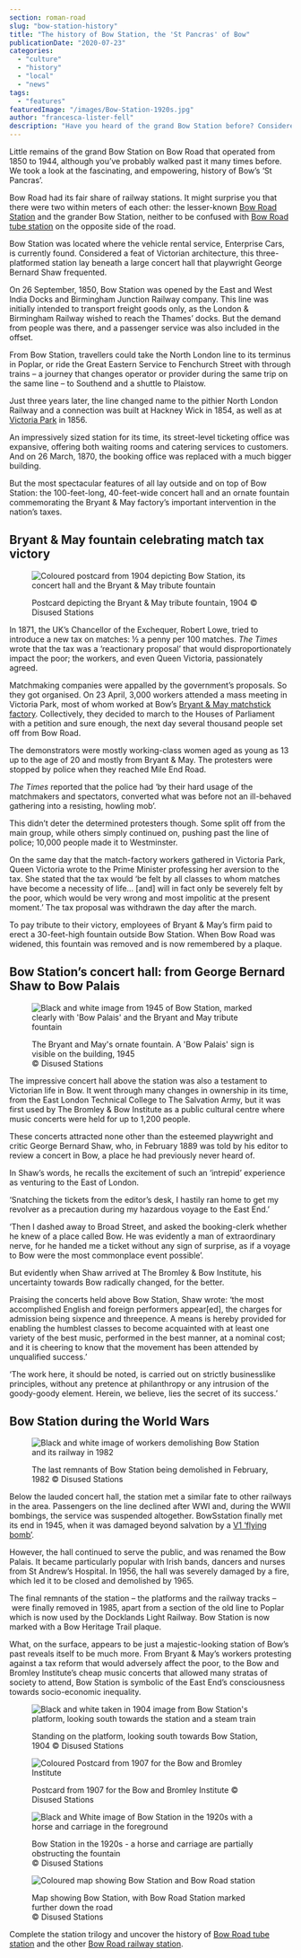 ```yaml
---
section: roman-road
slug: "bow-station-history"
title: "The history of Bow Station, the 'St Pancras' of Bow"
publicationDate: "2020-07-23"
categories: 
  - "culture"
  - "history"
  - "local"
  - "news"
tags: 
  - "features"
featuredImage: "/images/Bow-Station-1920s.jpg"
author: "francesca-lister-fell"
description: "Have you heard of the grand Bow Station before? Considered to be the 'St Pancras' of its time, this fascinating building was far more than just a transport hub."
---
```


Little remains of the grand Bow Station on Bow Road that operated from 1850 to 1944, although you’ve probably walked past it many times before. We took a look at the fascinating, and empowering, history of Bow’s ‘St Pancras’.

Bow Road had its fair share of railway stations. It might surprise you that there were two within meters of each other: the lesser-known [Bow Road Station](https://romanroadlondon.com/bow-road-railway-station-history/) and the grander Bow Station, neither to be confused with [Bow Road tube station](https://romanroadlondon.com/bow-road-tube-station-history/) on the opposite side of the road.

Bow Station was located where the vehicle rental service, Enterprise Cars, is currently found. Considered a feat of Victorian architecture, this three-platformed station lay beneath a large concert hall that playwright George Bernard Shaw frequented. 

On 26 September, 1850, Bow Station was opened by the East and West India Docks and Birmingham Junction Railway company. This line was initially intended to transport freight goods only, as the London & Birmingham Railway wished to reach the Thames’ docks. But the demand from people was there, and a passenger service was also included in the offset.

From Bow Station, travellers could take the North London line to its terminus in Poplar, or ride the Great Eastern Service to Fenchurch Street with through trains – a journey that changes operator or provider during the same trip on the same line – to Southend and a shuttle to Plaistow.

Just three years later, the line changed name to the pithier North London Railway and a connection was built at Hackney Wick in 1854, as well as at [Victoria Park](https://romanroadlondon.com/victoria-park-east-london-bow/) in 1856.

An impressively sized station for its time, its street-level ticketing office was expansive, offering both waiting rooms and catering services to customers. And on 26 March, 1870, the booking office was replaced with a much bigger building.

But the most spectacular features of all lay outside and on top of Bow Station: the 100-feet-long, 40-feet-wide concert hall and an ornate fountain commemorating the Bryant & May factory’s important intervention in the nation’s taxes.

## Bryant & May fountain celebrating match tax victory

<figure>

![Coloured postcard from 1904 depicting Bow Station, its concert hall and the Bryant & May tribute fountain](/images/Bow-station-in-1904-1024x684.jpg)

<figcaption>

Postcard depicting the Bryant & May tribute fountain, 1904 ©️ Disused Stations

</figcaption>

</figure>

In 1871, the UK’s Chancellor of the Exchequer, Robert Lowe, tried to introduce a new tax on matches: ½ a penny per 100 matches. _The Times_ wrote that the tax was a ‘reactionary proposal’ that would disproportionately impact the poor; the workers, and even Queen Victoria, passionately agreed.

Matchmaking companies were appalled by the government’s proposals. So they got organised. On 23 April, 3,000 workers attended a mass meeting in Victoria Park, most of whom worked at Bow’s [Bryant & May matchstick factory](https://romanroadlondon.com/sarah-chapman-matchstick-girl-campaign-memorial/). Collectively, they decided to march to the Houses of Parliament with a petition and sure enough, the next day several thousand people set off from Bow Road.

The demonstrators were mostly working-class women aged as young as 13 up to the age of 20 and mostly from Bryant & May. The protesters were stopped by police when they reached Mile End Road. 

_The Times_ reported that the police had ‘by their hard usage of the matchmakers and spectators, converted what was before not an ill-behaved gathering into a resisting, howling mob’.

This didn’t deter the determined protesters though. Some split off from the main group, while others simply continued on, pushing past the line of police; 10,000 people made it to Westminster.

On the same day that the match-factory workers gathered in Victoria Park, Queen Victoria wrote to the Prime Minister professing her aversion to the tax. She stated that the tax would ‘be felt by all classes to whom matches have become a necessity of life… \[and\] will in fact only be severely felt by the poor, which would be very wrong and most impolitic at the present moment.’ The tax proposal was withdrawn the day after the march.

To pay tribute to their victory, employees of Bryant & May’s firm paid to erect a 30-feet-high fountain outside Bow Station. When Bow Road was widened, this fountain was removed and is now remembered by a plaque.

## Bow Station’s concert hall: from George Bernard Shaw to Bow Palais

<figure>

![Black and white image from 1945 of Bow Station, marked clearly with 'Bow Palais' and the Bryant and May tribute fountain](/images/Bow-Station-May-Bryant-May-fountain-Bow-Palais-concert-hall-1945-1024x684.jpg)

<figcaption>

The Bryant and May's ornate fountain. A 'Bow Palais' sign is visible on the building, 1945  
©️ Disused Stations

</figcaption>

</figure>

The impressive concert hall above the station was also a testament to Victorian life in Bow. It went through many changes in ownership in its time, from the East London Technical College to The Salvation Army, but it was first used by The Bromley & Bow Institute as a public cultural centre where music concerts were held for up to 1,200 people.

These concerts attracted none other than the esteemed playwright and critic George Bernard Shaw, who, in February 1889 was told by his editor to review a concert in Bow, a place he had previously never heard of. 

In Shaw’s words, he recalls the excitement of such an ‘intrepid’ experience as venturing to the East of London. 

‘Snatching the tickets from the editor’s desk, I hastily ran home to get my revolver as a precaution during my hazardous voyage to the East End.’

‘Then I dashed away to Broad Street, and asked the booking-clerk whether he knew of a place called Bow. He was evidently a man of extraordinary nerve, for he handed me a ticket without any sign of surprise, as if a voyage to Bow were the most commonplace event possible’.

But evidently when Shaw arrived at The Bromley & Bow Institute, his uncertainty towards Bow radically changed, for the better.

Praising the concerts held above Bow Station, Shaw wrote: ‘the most accomplished English and foreign performers appear\[ed\], the charges for admission being sixpence and threepence. A means is hereby provided for enabling the humblest classes to become acquainted with at least one variety of the best music, performed in the best manner, at a nominal cost; and it is cheering to know that the movement has been attended by unqualified success.’

‘The work here, it should be noted, is carried out on strictly businesslike principles, without any pretence at philanthropy or any intrusion of the goody-goody element. Herein, we believe, lies the secret of its success.’

## Bow Station during the World Wars

<figure>

![Black and white image of workers demolishing Bow Station and its railway in 1982](/images/Bow-Station-being-demolished-February-1982-1024x683.jpg)

<figcaption>

The last remnants of Bow Station being demolished in February, 1982 ©️ Disused Stations

</figcaption>

</figure>

Below the lauded concert hall, the station met a similar fate to other railways in the area. Passengers on the line declined after WWI and, during the WWII bombings, the service was suspended altogether. BowSstation finally met its end in 1945, when it was damaged beyond salvation by a [V1 ‘flying bomb’](https://romanroadlondon.com/first-v1-flying-bomb-doodblebug-hits-london/).

However, the hall continued to serve the public, and was renamed the Bow Palais. It became particularly popular with Irish bands, dancers and nurses from St Andrew’s Hospital. In 1956, the hall was severely damaged by a fire, which led it to be closed and demolished by 1965. 

The final remnants of the station – the platforms and the railway tracks – were finally removed in 1985, apart from a section of the old line to Poplar which is now used by the Docklands Light Railway. Bow Station is now marked with a Bow Heritage Trail plaque.

What, on the surface, appears to be just a majestic-looking station of Bow’s past reveals itself to be much more. From Bryant & May’s workers protesting against a tax reform that would adversely affect the poor, to the Bow and Bromley Institute’s cheap music concerts that allowed many stratas of society to attend, Bow Station is symbolic of the East End’s consciousness towards socio-economic inequality. 

<figure>

![Black and white taken in 1904 image from Bow Station's platform, looking south towards the station and a steam train](/images/Looking-south-in-Bow-station-circa-1904-1024x682.jpg)

<figcaption>

Standing on the platform, looking south towards Bow Station, 1904 ©️ Disused Stations

</figcaption>

</figure>

<figure>

![Coloured Postcard from 1907 for the Bow and Bromley Institute](/images/Bow-and-Bromley-Institute-Bow-Station-circa-1907-M-A-Roberts-1024x683.jpg)

<figcaption>

Postcard from 1907 for the Bow and Bromley Institute ©️ Disused Stations

</figcaption>

</figure>

<figure>

![Black and White image of Bow Station in the 1920s with a horse and carriage in the foreground](/images/Bow-Station-1920s-1024x684.jpg)

<figcaption>

Bow Station in the 1920s - a horse and carriage are partially obstructing the fountain  
©️ Disused Stations

</figcaption>

</figure>

<figure>

![Coloured map showing Bow Station and Bow Road station](/images/Map-showing-Bow-Station-1024x683.jpg)

<figcaption>

Map showing Bow Station, with Bow Road Station marked further down the road  
©️ Disused Stations

</figcaption>

</figure>

Complete the station trilogy and uncover the history of [Bow Road tube station](https://romanroadlondon.com/bow-road-tube-station-history/) and the other [Bow Road railway station](https://romanroadlondon.com/bow-road-railway-station-history/).
